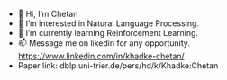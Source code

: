 - 👋 Hi, I’m Chetan
- 👀 I’m interested in Natural Language Processing. 
- 🌱 I’m currently learning Reinforcement Learning. 
- 📫 Message me on likedin for any opportunity. https://www.linkedin.com/in/khadke-chetan/
- Paper link: dblp.uni-trier.de/pers/hd/k/Khadke:Chetan 


<!---
khadkechetan/khadkechetan is a ✨ special ✨ repository because its `README.md` (this file) appears on your GitHub profile.
You can click the Preview link to take a look at your changes.
--->
